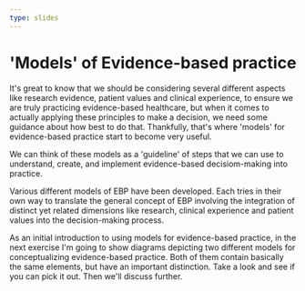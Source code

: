 ```yaml
---
type: slides
---
```


# 'Models' of Evidence-based practice

It's great to know that we should be considering several different aspects like research evidence, patient values and clinical experience, to ensure we are truly practicing evidence-based healthcare, but when it comes to actually applying these principles to make a decision, we need some guidance about how best to do that. Thankfully, that's where 'models' for evidence-based practice start to become very useful.

We can think of these models as a 'guideline' of steps that we can use to understand, create, and implement evidence-based decisiom-making into practice. 

Various different models of EBP have been developed. Each tries in their own way to translate the general concept of EBP involving the integration of  distinct yet related dimensions like research, clinical experience and patient values into the decision-making process. 

As an initial introduction to using models for evidence-based practice, in the next exercise I'm going to show diagrams depicting two different models for conceptualizing evidence-based practice. Both of them contain basically the same elements, but have an important distinction. Take a look and see if you can pick it out. Then we'll discuss further.
